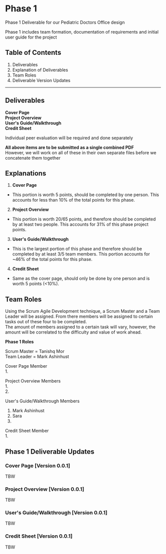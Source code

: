 # Phase 1
Phase 1 Deliverable for our Pediatric Doctors Office design

Phase 1 includes team formation, documentation of requirements and initial user guide for the project  

## Table of Contents
1. Deliverables
2. Explanation of Deliverables
3. Team Roles
4. Deliverable Version Updates

---  

## Deliverables  

**Cover Page**  
**Project Overview**  
**User's Guide/Walkthrough**  
**Credit Sheet**  

Individual peer evaluation will be required and done separately  

__All above items are to be submitted as a single combined PDF__  
However, we will work on all of these in their own separate files before we concatenate them together  

## Explanations

1. **Cover Page**  
- This portion is worth 5 points, should be completed by one person. This accounts for less than 10% of the total points for this phase.  

2. **Project Overview**
- This portion is worth 20/65 points, and therefore should be completed by at least two people. This accounts for 31% of this phase project points.  

3. **User's Guide/Walkthrough**  
- This is the largest portion of this phase and therefore should be completed by at least 3/5 team members. This portion accounts for ~46% of the total points for this phase.  

4. **Credit Sheet**  
- Same as the cover page, should only be done by one person and is worth 5 points (<10%).  

## Team Roles  

Using the Scrum Agile Development technique, a Scrum Master and a Team Leader will be assigned. From there members will be assigned to certain tasks out of these four to be completed.  
The amount of members assigned to a certain task will vary, however, the amount will be correlated to the difficulty and value of work ahead.  

__Phase 1 Roles__  

Scrum Master = Tanishq Mor  
Team Leader = Mark Ashinhust

Cover Page Member  
1.

Project Overview Members  
1.  
2.

User's Guide/Walkthrough Members
1. Mark Ashinhust  
2. Sara 
3.

Credit Sheet Member  
1.


## Phase 1 Deliverable Updates  

### Cover Page [Version 0.0.1]    
TBW  


### Project Overview [Version 0.0.1]  
TBW  

### User's Guide/Walkthrough [Version 0.0.1]  
TBW  

### Credit Sheet [Version 0.0.1]  
TBW  
